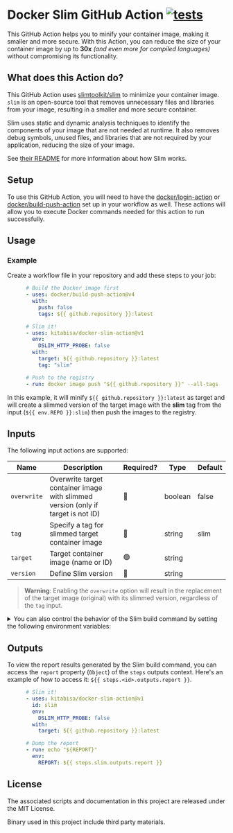 # Docker Slim GitHub Action [![tests](https://github.com/kitabisa/docker-slim-action/actions/workflows/test.yaml/badge.svg)](https://github.com/kitabisa/docker-slim-action/actions/workflows/test.yaml)

This GitHub Action helps you to minify your container image, making it smaller and more secure. With this Action, you can reduce the size of your container image by up to **30x** _(and even more for compiled languages)_ without compromising its functionality.

## What does this Action do?

This GitHub Action uses [slimtoolkit/slim](https://github.com/slimtoolkit/slim) to minimize your container image. `slim` is an open-source tool that removes unnecessary files and libraries from your image, resulting in a smaller and more secure container.

Slim uses static and dynamic analysis techniques to identify the components of your image that are not needed at runtime. It also removes debug symbols, unused files, and libraries that are not required by your application, reducing the size of your image.

See [their README](https://github.com/slimtoolkit/slim#overview) for more information about how Slim works.

## Setup

To use this GitHub Action, you will need to have the [docker/login-action](https://github.com/docker/login-action) or [docker/build-push-action](https://github.com/docker/build-push-action) set up in your workflow as well. These actions will allow you to execute Docker commands needed for this action to run successfully.

## Usage

### Example

Create a workflow file in your repository and add these steps to your job:

```yaml
      # Build the Docker image first
      - uses: docker/build-push-action@v4
        with:
          push: false
          tags: ${{ github.repository }}:latest

      # Slim it!
      - uses: kitabisa/docker-slim-action@v1
        env:
          DSLIM_HTTP_PROBE: false
        with:
          target: ${{ github.repository }}:latest
          tag: "slim"

      # Push to the registry
      - run: docker image push "${{ github.repository }}" --all-tags
```

In this example, it will minify `${{ github.repository }}:latest` as target and will create a slimmed version of the target image with the **slim** tag from the input (`${{ env.REPO }}:slim`) then push the images to the registry.

## Inputs

The following input actions are supported:

| Name        | Description                                                                      | Required? | Type    | Default |
|-------------|----------------------------------------------------------------------------------|-----------|---------|---------|
| `overwrite` | Overwrite target container image with slimmed version (only if target is not ID) | 🔴        | boolean | false   |
| `tag`       | Specify a tag for slimmed target container image                                 | 🔴        | string  | slim    |
| `target`    | Target container image (name or ID)                                              | 🟢        | string  |         |
| `version`   | Define Slim version                                                              | 🔴        | string  |         |

> **Warning**: Enabling the `overwrite` option will result in the replacement of the target image (original) with its slimmed version, regardless of the `tag` input.

<details>
  <summary>You can also control the behavior of the Slim build command by setting the following environment variables:</summary>

| Environment | Description |
|-------------|-------------|
| `DSLIM_PULL` | Try pulling target if it's not available locally (default: false) |
| `DSLIM_DOCKER_CONFIG_PATH` | Docker config path (used to fetch registry credentials) |
| `DSLIM_REGISTRY_ACCOUNT` | Target registry account used when pulling images from private registries |
| `DSLIM_REGISTRY_SECRET` | Target registry secret used when pulling images from private registries |
| `DSLIM_PLOG` | Show image pull logs (default: false) |
| `DSLIM_COMPOSE_FILE` | Load container info from selected compose file(s) |
| `DSLIM_TARGET_COMPOSE_SVC` | Target service from compose file |
| `DSLIM_TARGET_COMPOSE_SVC_IMAGE` | Override the container image name and/or tag when targetting a compose service using the target-compose-svc parameter (format: tag_name or image_name:tag_name) |
| `DSLIM_COMPOSE_SVC_START_WAIT` | Number of seconds to wait before starting each compose service (default: 0) |
| `DSLIM_COMPOSE_SVC_NO_PORTS` | Do not publish ports for target service from compose file (default: false) |
| `DSLIM_DEP_INCLUDE_COMPOSE_SVC_ALL` | Do not start any compose services as target dependencies (default: false) |
| `DSLIM_DEP_INCLUDE_COMPOSE_SVC` | Include specific compose service as a target dependency (only selected services will be started) |
| `DSLIM_DEP_EXCLUDE_COMPOSE_SVC` | Exclude specific service from the compose services that will be started as target dependencies |
| `DSLIM_DEP_INCLUDE_COMPOSE_SVC_DEPS` | Include all dependencies for the selected compose service (excluding the service itself) as target dependencies |
| `DSLIM_DEP_INCLUDE_TARGET_COMPOSE_SVC_DEPS` | Include all dependencies for the target compose service (excluding the service itself) as target dependencies (default: false) |
| `DSLIM_COMPOSE_NET` | Attach target to the selected compose network(s) otherwise all networks will be attached |
| `DSLIM_COMPOSE_ENV_NOHOST` | Don't include the env vars from the host to compose (default: false) |
| `DSLIM_COMPOSE_ENV_FILE` | Load compose env vars from file (host env vars override the values loaded from this file) |
| `DSLIM_COMPOSE_PROJECT_NAME` | Use custom project name for compose |
| `DSLIM_COMPOSE_WORKDIR` | Set custom work directory for compose |
| `DSLIM_CONTAINER_PROBE_COMPOSE_SVC` | Container test/probe service from compose file |
| `DSLIM_HOST_EXEC` | Host commands to execute (aka host commands probes) |
| `DSLIM_HOST_EXEC_FILE` | Host commands to execute loaded from file (aka host commands probes) |
| `DSLIM_TARGET_KUBE_WORKLOAD` | [Experimental] Target Kubernetes workload from the manifests (if is provided) or in the default kubeconfig cluster (format: <resource>/<name>, e.g., deployments/foobar) |
| `DSLIM_TARGET_KUBE_WORKLOAD_NAMESPACE` | [Experimental] Target Kubernetes workload namespace (if not set, the value from the manifest is used if provided, otherwise - "default") |
| `DSLIM_TARGET_KUBE_WORKLOAD_CONTAINER` | [Experimental] Target container in the Kubernetes workload's pod template spec |
| `DSLIM_TARGET_KUBE_WORKLOAD_IMAGE` | [Experimental] Override the container image name and/or tag when targetting a Kubernetes workload (format: tag_name or image_name:tag_name) |
| `DSLIM_KUBE_MANIFEST_FILE` | [Experimental] Kubernetes manifest(s) to apply before run |
| `DSLIM_KUBE_KUBECONFIG_FILE, $KUBECONFIG` | [Experimental] Path to the kubeconfig file (default: "/home/dw1/.kube/config") |
| `DSLIM_PUBLISH_PORT` | Map container port to host port (format => port | hostPort:containerPort | hostIP:hostPort:containerPort | hostIP::containerPort ) |
| `DSLIM_PUBLISH_EXPOSED` | Map all exposed ports to the same host ports (default: false) |
| `DSLIM_RUN_TAS_USER` | Run target app as USER (default: true) |
| `DSLIM_SHOW_CLOGS` | Show container logs (default: false) |
| `DSLIM_SHOW_BLOGS` | Show image build logs (default: false) |
| `DSLIM_CP_META_ARTIFACTS` | copy metadata artifacts to the selected location when command is done |
| `DSLIM_RM_FILE_ARTIFACTS` | remove file artifacts when command is done (default: false) |
| `DSLIM_RC_EXE` | A shell script snippet to run via Docker exec |
| `DSLIM_RC_EXE_FILE` | A shell script file to run via Docker exec |
| `DSLIM_TARGET_TAG` | Custom tags for the generated image |
| `DSLIM_TARGET_OVERRIDES` | Save runtime overrides in generated image (values is 'all' or a comma delimited list of override types: 'entrypoint', 'cmd', 'workdir', 'env', 'expose', 'volume', 'label') |
| `DSLIM_CRO_RUNTIME` | Runtime to use with the created containers |
| `DSLIM_CRO_HOST_CONFIG_FILE` | Base Docker host configuration file (JSON format) to use when running the container |
| `DSLIM_CRO_SYSCTL` | Set namespaced kernel parameters in the created container |
| `DSLIM_CRO_SHM_SIZE` | Shared memory size for /dev/shm in the created container (default: -1) |
| `DSLIM_RC_USER` | Override USER analyzing image at runtime |
| `DSLIM_RC_ENTRYPOINT` | Override ENTRYPOINT analyzing image at runtime. To persist ENTRYPOINT changes in the output image, pass the --image-overrides=entrypoint or --image-overrides=all flag as well. |
| `DSLIM_RC_CMD` | Override CMD analyzing image at runtime. To persist CMD changes in the output image, pass the --image-overrides=cmd or --image-overrides=all flag as well. |
| `DSLIM_RC_WORKDIR` | Override WORKDIR analyzing image at runtime. To persist WORKDIR changes in the output image, pass the --image-overrides=workdir or --image-overrides=all flag as well. |
| `DSLIM_RC_ENV` | Override or add ENV only during runtime. To persist ENV additions or changes in the output image, pass the --image-overrides=env or --image-overrides=all flag as well. |
| `DSLIM_RC_LABEL` | Override or add LABEL analyzing image at runtime. To persist LABEL additions or changes in the output image, pass the --image-overrides=label or --image-overrides=all flag as well. |
| `DSLIM_RC_VOLUME` | Add VOLUME analyzing image at runtime. To persist VOLUME additions in the output image, pass the --image-overrides=volume or --image-overrides=all flag as well. |
| `DSLIM_RC_LINK` | Add link to another container analyzing image at runtime |
| `DSLIM_RC_ETC_HOSTS_MAP` | Add a host to IP mapping to /etc/hosts analyzing image at runtime |
| `DSLIM_RC_DNS` | Add a dns server analyzing image at runtime |
| `DSLIM_RC_DNS_SEARCH` | Add a dns search domain for unqualified hostnames analyzing image at runtime |
| `DSLIM_RC_NET` | Override default container network settings analyzing image at runtime |
| `DSLIM_RC_HOSTNAME` | Override default container hostname analyzing image at runtime |
| `DSLIM_RC_EXPOSE` | Use additional EXPOSE instructions analyzing image at runtime. To persist EXPOSE additions in the output image, pass the --image-overrides=expose or --image-overrides=all flag as well. |
| `DSLIM_MOUNT` | Mount volume analyzing image |
| `DSLIM_IMAGE_BUILD_ENG` | Select image build engine: internal | docker | none (default: "docker") |
| `DSLIM_IMAGE_BUILD_ARCH` | Select output image build architecture |
| `DSLIM_BUILD_DOCKERFILE` | The source Dockerfile name to build the fat image before it's optimized |
| `DSLIM_BUILD_DOCKERFILE_CTX` | The build context directory when building source Dockerfile |
| `DSLIM_TARGET_TAG_FAT` | Custom tag for the fat image built from Dockerfile |
| `DSLIM_CBO_ADD_HOST` | Add an extra host-to-IP mapping in /etc/hosts to use when building an image |
| `DSLIM_CBO_BUILD_ARG` | Add a build-time variable |
| `DSLIM_CBO_CACHE_FROM` | Add an image to the build cache |
| `DSLIM_CBO_LABEL` | Add a label when building from Dockerfiles |
| `DSLIM_CBO_TARGET` | Target stage to build for multi-stage Dockerfiles |
| `DSLIM_CBO_NETWORK` | Networking mode to use for the RUN instructions at build-time |
| `DSLIM_DELETE_FAT` | Delete generated fat image requires flag (default: false) |
| `DSLIM_NEW_ENTRYPOINT` | New ENTRYPOINT instruction for the optimized image |
| `DSLIM_NEW_CMD` | New CMD instruction for the optimized image |
| `DSLIM_NEW_EXPOSE` | New EXPOSE instructions for the optimized image |
| `DSLIM_NEW_WORKDIR` | New WORKDIR instruction for the optimized image |
| `DSLIM_NEW_ENV` | New ENV instructions for the optimized image |
| `DSLIM_NEW_VOLUME` | New VOLUME instructions for the optimized image |
| `DSLIM_NEW_LABEL` | New LABEL instructions for the optimized image |
| `DSLIM_RM_EXPOSE` | Remove EXPOSE instructions for the optimized image |
| `DSLIM_RM_ENV` | Remove ENV instructions for the optimized image |
| `DSLIM_RM_LABEL` | Remove LABEL instructions for the optimized image |
| `DSLIM_RM_VOLUME` | Remove VOLUME instructions for the optimized image |
| `DSLIM_EXCLUDE_MOUNTS` | Exclude mounted volumes from image (default: true) |
| `DSLIM_EXCLUDE_PATTERN` | Exclude path pattern (Glob/Match in Go and **) from image |
| `DSLIM_PRESERVE_PATH` | Keep path from orignal image in its initial state (changes to the selected container image files when it runs will be discarded) |
| `DSLIM_PRESERVE_PATH_FILE` | File with paths to keep from original image in their original state (changes to the selected container image files when it runs will be discarded) |
| `DSLIM_INCLUDE_PATH` | Keep path from original image |
| `DSLIM_INCLUDE_PATH_FILE` | File with paths to keep from original image |
| `DSLIM_INCLUDE_BIN` | Keep binary from original image (executable or shared object using its absolute path) |
| `DSLIM_INCLUDE_BIN_FILE` | File with shared binary file names to include from image |
| `DSLIM_INCLUDE_EXE_FILE` | File with executable file names to include from image |
| `DSLIM_INCLUDE_EXE` | Keep executable from original image (by executable name) |
| `DSLIM_INCLUDE_SHELL` | Keep basic shell functionality (default: false) |
| `DSLIM_INCLUDE_PATHS_CREPORT_FILE` | Keep files from the referenced creport |
| `DSLIM_INCLUDE_OSLIBS_NET` | Keep the common networking OS libraries (default: true) |
| `DSLIM_INCLUDE_CERT_ALL` | Keep all discovered cert files (default: true) |
| `DSLIM_INCLUDE_CERT_BUNDLES` | Keep only cert bundles (default: false) |
| `DSLIM_INCLUDE_CERT_DIRS` | Keep known cert directories and all files in them (default: false) |
| `DSLIM_INCLUDE_CERT_PK_ALL` | Keep all discovered cert private keys (default: false) |
| `DSLIM_INCLUDE_CERT_PK_DIRS` | Keep known cert private key directories and all files in them (default: false) |
| `DSLIM_INCLUDE_NEW` | Keep new files created by target during dynamic analysis (default: true) |
| `DSLIM_KEEP_TMP_ARTIFACTS` | Keep temporary artifacts when command is done (default: false) |
| `DSLIM_INCLUDE_APP_NUXT_DIR` | Keep the root Nuxt.js app directory (default: false) |
| `DSLIM_INCLUDE_APP_NUXT_BUILD_DIR` | Keep the build Nuxt.js app directory (default: false) |
| `DSLIM_INCLUDE_APP_NUXT_DIST_DIR` | Keep the dist Nuxt.js app directory (default: false) |
| `DSLIM_INCLUDE_APP_NUXT_STATIC_DIR` | Keep the static asset directory for Nuxt.js apps (default: false) |
| `DSLIM_INCLUDE_APP_NUXT_NM_DIR` | Keep the node modules directory for Nuxt.js apps (default: false) |
| `DSLIM_INCLUDE_APP_NEXT_DIR` | Keep the root Next.js app directory (default: false) |
| `DSLIM_INCLUDE_APP_NEXT_BUILD_DIR` | Keep the build directory for Next.js app (default: false) |
| `DSLIM_INCLUDE_APP_NEXT_DIST_DIR` | Keep the static SPA directory for Next.js apps (default: false) |
| `DSLIM_INCLUDE_APP_NEXT_STATIC_DIR` | Keep the static public asset directory for Next.js apps (default: false) |
| `DSLIM_INCLUDE_APP_NEXT_NM_DIR` | Keep the node modules directory for Next.js apps (default: false) |
| `DSLIM_INCLUDE_NODE_PKG` | Keep node.js package by name |
| `DSLIM_KEEP_PERMS` | Keep artifact permissions as-is (default: true) |
| `DSLIM_PATH_PERMS` | Set path permissions in optimized image |
| `DSLIM_PATH_PERMS_FILE` | File with path permissions to set |
| `DSLIM_CONTINUE_AFTER` | Select continue mode: enter | signal | probe | timeout-number-in-seconds | container.probe (default: "probe") |
| `DSLIM_USE_LOCAL_MOUNTS` | Mount local paths for target container artifact input and output (default: false) |
| `DSLIM_USE_SENSOR_VOLUME` | Sensor volume name to use |
| `DSLIM_RTA_ONBUILD_BI` | Enable runtime analysis for onbuild base images (default: false) |
| `DSLIM_RTA_SRC_PT` | Enable PTRACE runtime analysis source (default: true) |
| `DSLIM_SENSOR_IPC_ENDPOINT` | Override sensor IPC endpoint |
| `DSLIM_SENSOR_IPC_MODE` | Select sensor IPC mode: proxy | direct |
| `DSLIM_HTTP_PROBE_OFF` | Alternative way to disable HTTP probing (default: false) |
| `DSLIM_HTTP_PROBE` | Enable or disable HTTP probing (default: true) |
| `DSLIM_HTTP_PROBE_CMD` | User defined HTTP probes |
| `DSLIM_HTTP_PROBE_CMD_FILE` | File with user defined HTTP probes |
| `DSLIM_HTTP_PROBE_START_WAIT` | Number of seconds to wait before starting HTTP probing (default: 0) |
| `DSLIM_HTTP_PROBE_RETRY_COUNT` | Number of retries for each HTTP probe (default: 5) |
| `DSLIM_HTTP_PROBE_RETRY_WAIT` | Number of seconds to wait before retrying HTTP probe (doubles when target is not ready) (default: 8) |
| `DSLIM_HTTP_PROBE_PORTS` | Explicit list of ports to probe (in the order you want them to be probed) |
| `DSLIM_HTTP_PROBE_FULL` | Do full HTTP probe for all selected ports (if false, finish after first successful scan) (default: false) |
| `DSLIM_HTTP_PROBE_EXIT_ON_FAILURE` | Exit when all HTTP probe commands fail (default: true) |
| `DSLIM_HTTP_PROBE_CRAWL` | http-probe-crawl (default: true) |
| `DSLIM_HTTP_CRAWL_MAX_DEPTH` | Max depth to use for the HTTP probe crawler (default: 3) |
| `DSLIM_HTTP_CRAWL_MAX_PAGE_COUNT` | Max number of pages to visit for the HTTP probe crawler (default: 1000) |
| `DSLIM_HTTP_CRAWL_CONCURRENCY` | Number of concurrent workers when crawling an HTTP target (default: 10) |
| `DSLIM_HTTP_MAX_CONCURRENT_CRAWLERS` | Number of concurrent crawlers in the HTTP probe (default: 1) |
| `DSLIM_HTTP_PROBE_API_SPEC` | Run HTTP probes for API spec |
| `DSLIM_HTTP_PROBE_API_SPEC_FILE` | Run HTTP probes for API spec from file |
</details>

## Outputs

To view the report results generated by the Slim build command, you can access the `report` property (`Object`) of the `steps` outputs context. Here's an example of how to access it: `${{ steps.<id>.outputs.report }}`.

```yaml
      # Slim it!
      - uses: kitabisa/docker-slim-action@v1
        id: slim
        env:
          DSLIM_HTTP_PROBE: false
        with:
          target: ${{ github.repository }}:latest

      # Dump the report
      - run: echo "${REPORT}"
        env:
          REPORT: ${{ steps.slim.outputs.report }}
```

## License

The associated scripts and documentation in this project are released under the MIT License.

Binary used in this project include third party materials.